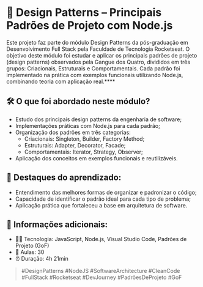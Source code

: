 # 🧩 Design Patterns – Principais Padrões de Projeto com Node.js
Este projeto faz parte do módulo Design Patterns da pós-graduação em Desenvolvimento Full Stack pela Faculdade de Tecnologia Rocketseat.
O objetivo deste módulo foi estudar e aplicar os principais padrões de projeto (design patterns) observados pela Gangue dos Quatro, divididos em três grupos: Criacionais, Estruturais e Comportamentais. Cada padrão foi implementado na prática com exemplos funcionais utilizando Node.js, combinando teoria com aplicação real.****

## 🛠️ O que foi abordado neste módulo?
- Estudo dos principais design patterns da engenharia de software;
- Implementações práticas com Node.js para cada padrão;
- Organização dos padrões em três categorias:
  - Criacionais: Singleton, Builder, Factory Method;
  - Estruturais: Adapter, Decorator, Facade;
  - Comportamentais: Iterator, Strategy, Observer;
- Aplicação dos conceitos em exemplos funcionais e reutilizáveis.

## 🧠 Destaques do aprendizado:
- Entendimento das melhores formas de organizar e padronizar o código;
- Capacidade de identificar o padrão ideal para cada tipo de problema;
- Aplicação prática que fortaleceu a base em arquitetura de software.

## 📌 Informações adicionais:
- 👨‍💻 Tecnologia: JavaScript, Node.js, Visual Studio Code, Padrões de Projeto (GoF)
- 📘 Aulas: 30
- ⏰ Duração: 4h 21min

> #DesignPatterns #NodeJS #SoftwareArchitecture #CleanCode #FullStack #Rocketseat #DevJourney #PadrõesDeProjeto #GoF

